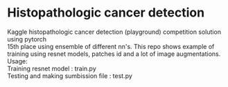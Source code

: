 # Histopathologic cancer detection
Kaggle histopathologic cancer detection (playground) competition solution using pytorch  
15th place using ensemble of different nn's. This repo shows example of training using resnet models, patches id and a lot of image augmentations. 
Usage:  
Training resnet model : train.py  
Testing and making sumbission file : test.py   
